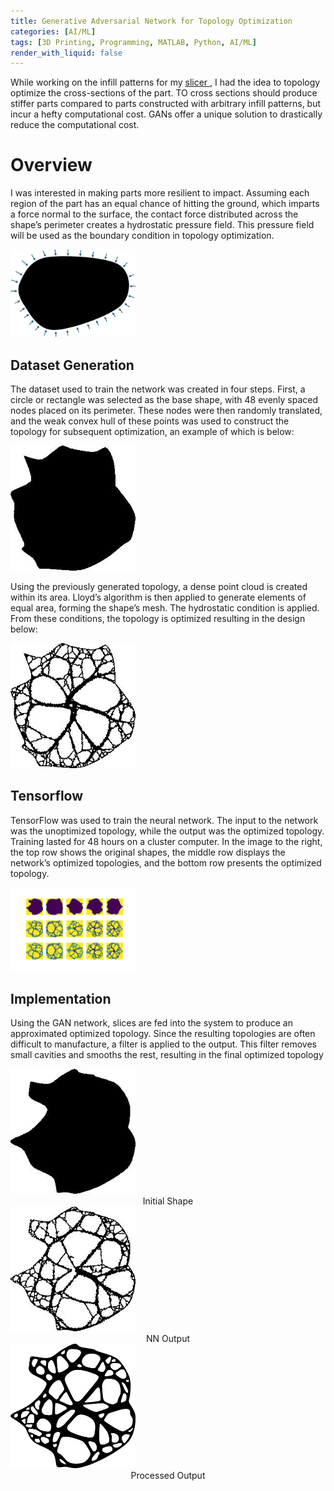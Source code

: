 ```yaml
---
title: Generative Adversarial Network for Topology Optimization
categories: [AI/ML]
tags: [3D Printing, Programming, MATLAB, Python, AI/ML]
render_with_liquid: false
---
```


While working on the infill patterns for my [slicer <span class="fa-solid fa-link"/>](https://asmonta.github.io/posts/Slicer/), I had the idea to topology optimize the cross-sections of the part. TO cross sections should produce stiffer parts compared to parts constructed with arbitrary infill patterns, but incur a hefty computational cost. GANs offer a unique solution to drastically reduce the computational cost.

# Overview

I was interested in making parts more resilient to impact. Assuming each region of the part has an equal chance of hitting the ground, which imparts a force normal to the surface, the contact force distributed across the shape’s perimeter creates a hydrostatic pressure field. This pressure field will be used as the boundary condition in topology optimization.

<img src="pictures/GANTO/FBD.png" alt="FBD" width="200"/>


## Dataset Generation
The dataset used to train the network was created in four steps. First, a circle or rectangle was selected as the base shape, with 48 evenly spaced nodes placed on its perimeter. These nodes were then randomly translated, and the weak convex hull of these points was used to construct the topology for subsequent optimization, an example of which is below:

<img src="pictures/GANTO/1878_nat.jpg" alt="Randomized Generated Shape" width="200"/>

Using the previously generated topology, a dense point cloud is created within its area. Lloyd’s algorithm is then applied to generate elements of equal area, forming the shape’s mesh. The hydrostatic condition is applied. From these conditions, the topology is optimized resulting in the design below:

<img src="pictures/GANTO/1878_top.jpg" alt="Optimized Topology" width="200"/>


## Tensorflow
TensorFlow was used to train the neural network. The input to the network was the unoptimized topology, while the output was the optimized topology. Training lasted for 48 hours on a cluster computer. In the image to the right, the top row shows the original shapes, the middle row displays the network’s optimized topologies, and the bottom row presents the optimized topology.

<img src="pictures/GANTO/Tops_s3000_wL_plot_630000.png" alt="Tensorflow Comparison" width="200"/>

## Implementation
Using the GAN network, slices are fed into the system to produce an approximated optimized topology. Since the resulting topologies are often difficult to manufacture, a filter is applied to the output. This filter removes small cavities and smooths the rest, resulting in the final optimized topology

<img src="pictures/GANTO/1_nat.jpg" alt="Natural Shape" width="200"/>

<center>Initial Shape</center>

<img src="pictures/GANTO/1_top.jpg" alt="NN Output" width="200"/>

<center>NN Output</center>

<img src="pictures/GANTO/topGanSmooth.png" alt="Smoothed" width="200"/>

<center>Processed Output</center>